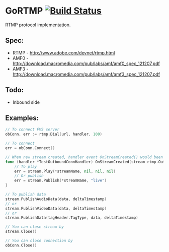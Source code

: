 # GoRTMP [![Build Status](https://secure.travis-ci.org/conclave/gortmp.png)](http://travis-ci.org/conclave/gortmp)

RTMP protocol implementation.

## Spec: 
* RTMP - http://www.adobe.com/devnet/rtmp.html
* AMF0 - http://download.macromedia.com/pub/labs/amf/amf0_spec_121207.pdf
* AMF3 - http://download.macromedia.com/pub/labs/amf/amf3_spec_121207.pdf


## Todo:
* Inbound side

## Examples:

```go
// To connect FMS server
obConn, err := rtmp.Dial(url, handler, 100)

// To connect
err = obConn.Connect()

// When new stream created, handler event OnStreamCreated() would been called
func (handler *TestOutboundConnHandler) OnStreamCreated(stream rtmp.OutboundStream) {
	// To play
	err = stream.Play(*streamName, nil, nil, nil)
	// Or publish
	err = stream.Publish(*streamName, "live")
}

// To publish data
stream.PublishAudioData(data, deltaTimestamp)
// or
stream.PublishVideoData(data, deltaTimestamp)
// or
stream.PublishData(tagHeader.TagType, data, deltaTimestamp)

// You can close stream by
stream.Close()

// You can close connection by
obConn.Close()
```
